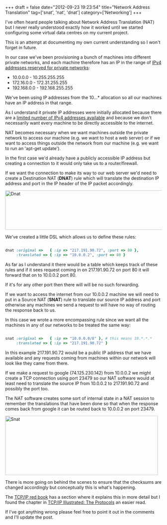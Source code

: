 +++
draft = false
date="2012-09-23 19:23:54"
title="Network Address Translation"
tag=['snat', 'nat', 'dnat']
category=['Networking']
+++

I've often heard people talking about Network Address Translation (NAT) but I never really understood exactly how it worked until we started configuring some virtual data centres on my current project. 

This is an attempt at documenting my own current understanding so I won't forget in future.

In our case we've been provisioning a bunch of machines into different private networks, and each machine therefore has an IP in the range of <a href="http://en.wikipedia.org/wiki/Private_network">IPv4 addresses reserved for private networks</a>:

<ul>
<li>10.0.0.0 - 10.255.255.255</li>
<li>172.16.0.0 - 172.31.255.255</li>
<li>192.168.0.0 - 192.168.255.255</li>
</ul>

We've been using IP addresses from the 10.*.*.* allocation so all our machines have an IP address in that range.

As I understand it private IP addresses were initially allocated because there are a <a href="http://www.technewsworld.com/story/71793.html">limited number of IPv4 addresses available</a> and because we don't necessarily want every machine to be directly accessible to the internet.

NAT becomes necessary when we want machines outside the private network to access our machine (e.g. we want to host a web server) or if we want to access things outside the network from our machine (e.g. we want to run an 'apt-get update').

In the first case we'd already have a publicly accessible IP address but creating a connection to it would only take us to a router/firewall.

If we want the connection to make its way to our web server we'd need to create a Destination NAT (<strong>DNAT</strong>) rule which will translate the destination IP address and port in the IP header of the IP packet accordingly.

<img src="{{<siteurl>}}/uploads/2012/09/dnat.png" alt="Dnat" title="dnat.png" border="0" width="515" height="127" />

We've created a little DSL which allows us to define these rules:


~~~ruby

dnat :original =>   { :ip => "217.191.90.72", :port => 80 }, 
     :translated => { :ip => "10.0.0.2", :port => 80 }
~~~

As far as I understand it there would be a table which keeps track of these rules and if it sees request coming in on 217.191.90.72 on port 80 it will forward that on to 10.0.0.2 port 80. 

If it's for any other port then there will will be no such forwarding.

If we want to access the internet from our 10.0.0.2 machine we will need to put in a Source NAT (<strong>SNAT</strong>) rule to translate our source IP address and port otherwise any machines we send a request to will have no way of routing the response back to us.

In this case we wrote a more encompassing rule since we want all the machines in any of our networks to be treated the same way:


~~~ruby

snat :original =>   { :ip => "10.0.0.0/8" }, # this means 10.*.*.*
     :translated => { :ip => "217.191.90.72" }
~~~

In this example 217.191.90.72 would be a public IP address that we have available and any requests coming from machines within our network will look like they came from there.

If we make a request to google (74.125.230.142) from 10.0.0.2 we might create a TCP connection using port 23479 so our NAT software would at least need to translate the source IP from 10.0.0.2 to 217.191.90.72 and possibly the port too.

The NAT software creates some sort of internal state in a NAT session to remember the translations that have been done so that when the response comes back from google it can be routed back to 10.0.0.2 on port 23479.

<img src="{{<siteurl>}}/uploads/2012/09/snat.png" alt="Snat" title="snat.png" border="0" width="491" height="191" />

There is more going on behind the scenes to ensure that the checksums are changed accordingly but conceptually this is what's happening.

The <a href="http://www.redbooks.ibm.com/abstracts/gg243376.html">TCP/IP red book</a> has a section where it explains this in more detail but I found the chapter in <a href="http://www.amazon.co.uk/TCP-Illustrated-Protocols-Addison-Wesley-Professional/dp/0321336313/ref=sr_1_2?ie=UTF8&qid=1348427594&sr=8-2">TCP/IP Illustrated: The Protocols</a> an easier read. 

If I've got anything wrong please feel free to point it out in the comments and I'll update the post.
